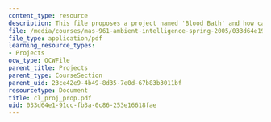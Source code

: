 ```yaml
---
content_type: resource
description: This file proposes a project named 'Blood Bath' and how can it be implemented.
file: /media/courses/mas-961-ambient-intelligence-spring-2005/033d64e191ccfb3a0c86253e16618fae_cl_proj_prop.pdf
file_type: application/pdf
learning_resource_types:
- Projects
ocw_type: OCWFile
parent_title: Projects
parent_type: CourseSection
parent_uid: 23ce42e9-4b49-8d35-7e0d-67b83b3011bf
resourcetype: Document
title: cl_proj_prop.pdf
uid: 033d64e1-91cc-fb3a-0c86-253e16618fae
---
```

